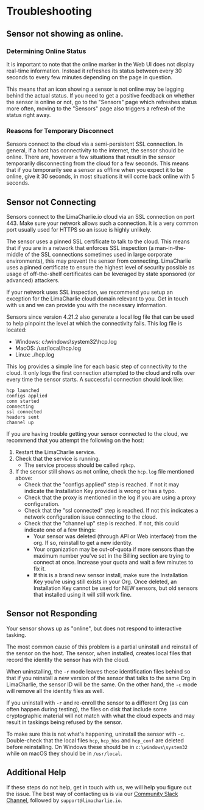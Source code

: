 # Troubleshooting

## Sensor not showing as online.

### Determining Online Status
It is important to note that the online marker in the Web UI does not display real-time information. Instead it
refreshes its status between every 30 seconds to every few minutes depending on the page in question.

This means that an icon showing a sensor is not online may be lagging behind the actual status. If you need to
get a positive feedback on whether the sensor is online or not, go to the "Sensors" page which refreshes status more
often, moving to the "Sensors" page also triggers a refresh of the status right away.

### Reasons for Temporary Disconnect
Sensors connect to the cloud via a semi-persistent SSL connection. In general, if a host has connectivity to the
internet, the sensor should be online. There are, however a few situations that result in the sensor temporarily
disconnecting from the cloud for a few seconds. This means that if you temporarily see a sensor as offline when you
expect it to be online, give it 30 seconds, in most situations it will come back online with 5 seconds.

## Sensor not Connecting
Sensors connect to the LimaCharlie.io cloud via an SSL connection on port 443. Make sure your network allows such
a connection. It is a very common port usually used for HTTPS so an issue is highly unlikely.

The sensor uses a pinned SSL certificate to talk to the cloud. This means that if you are in a network that enforces SSL inspection (a man-in-the-middle of the SSL connections sometimes used in large corporate environments), this may prevent the sensor from connecting. LimaCharlie uses a pinned certificate to ensure the highest level of security possible as usage of off-the-shelf certificates can be leveraged by state sponsored (or advanced) attackers.

If your network uses SSL inspection, we recommend you setup an exception for the LimaCharlie cloud domain
relevant to you. Get in touch with us and we can provide you with the necessary information.

Sensors since version 4.21.2 also generate a local log file that can be used to help pinpoint the level at which
the connectivity fails. This log file is located:

* Windows: c:\windows\system32\hcp.log
* MacOS: /usr/local/hcp.log
* Linux: ./hcp.log

This log provides a simple line for each basic step of connectivity to the cloud. It only logs the first
connection attempted to the cloud and rolls over every time the sensor starts. A successful connection
should look like:

```
hcp launched
configs applied
conn started
connecting
ssl connected
headers sent
channel up
```

If you are having trouble getting your sensor connected to the cloud, we recommend that you attempt the following on the host:
1. Restart the LimaCharlie service.
1. Check that the service is running.
    * The service process should be called `rphcp`.
1. If the sensor still shows as not online, check the `hcp.log` file mentioned above:
    * Check that the "configs applied" step is reached. If not it may indicate the Installation Key provided is wrong or has a typo.
    * Check that the proxy is mentioned in the log if you are using a proxy configuration.
    * Check that the "ssl connected" step is reached. If not this indicates a network configuration issue connecting to the cloud.
    * Check that the "channel up" step is reached. If not, this could indicate one of a few things:
        * Your sensor was deleted (through API or Web interface) from the org. If so, reinstall to get a new identity.
        * Your organization may be out-of-quota if more sensors than the maximum number you've set in the Billing section are trying to connect at once. Increase your quota and wait a few minutes to fix it.
        * If this is a brand new sensor install, make sure the Installation Key you're using still exists in your Org. Once deleted, an Installation Key cannot be used for NEW sensors, but old sensors that installed using it will still work fine.

## Sensor not Responding
Your sensor shows up as "online", but does not respond to interactive tasking.

The most common cause of this problem is a partial uninstall and reinstall of the sensor on the host.
The sensor, when installed, creates local files that record the identity the sensor has with the cloud.

When uninstalling, the `-r` mode leaves these identification files behind so that if you reinstall a
new version of the sensor that talks to the same Org in LimaCharlie, the sensor ID will be the same.
On the other hand, the `-c` mode will remove all the identity files as well.

If you uninstall with `-r` and re-enroll the sensor to a different Org (as can often happen during testing),
the files on disk that include some cryptographic material will not match with what the cloud expects and 
may result in taskings being refused by the sensor.

To make sure this is not what's happening, uninstall the sensor with `-c`. Double-check that the local
files `hcp`, `hcp_hbs` and `hcp_conf` are deleted before reinstalling. On Windows these should be 
in `c:\windows\system32` while on macOS they should be in `/usr/local`.

## Additional Help
If these steps do not help, get in touch with us, we will help you figure out the issue. The best way of contacting us
is via our [Community Slack Channel](https://slack.limacharlie.io/), followed by `support@limacharlie.io`.

